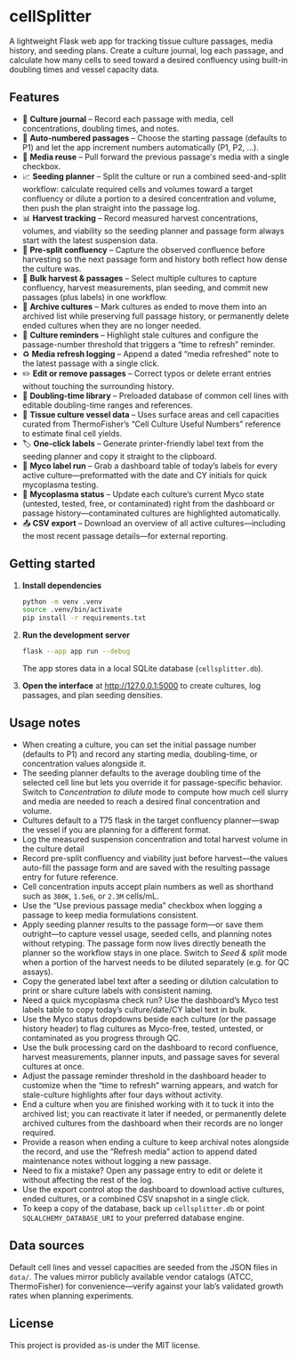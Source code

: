 # cellSplitter

A lightweight Flask web app for tracking tissue culture passages, media history, and
seeding plans. Create a culture journal, log each passage, and calculate how many cells to
seed toward a desired confluency using built-in doubling times and vessel capacity data.

## Features

- 📓 **Culture journal** – Record each passage with media, cell concentrations, doubling
  times, and notes.
- 🔁 **Auto-numbered passages** – Choose the starting passage (defaults to P1) and let the
  app increment numbers automatically (P1, P2, …).
- 🧪 **Media reuse** – Pull forward the previous passage's media with a single checkbox.
- 📈 **Seeding planner** – Split the culture or run a combined seed-and-split workflow:
  calculate required cells and volumes toward a target confluency or dilute a portion to a
  desired concentration and volume, then push the plan straight into the passage log.
- 📊 **Harvest tracking** – Record measured harvest concentrations, volumes, and
  viability so the seeding planner and passage form always start with the latest
  suspension data.
- 🌱 **Pre-split confluency** – Capture the observed confluence before harvesting so the
  next passage form and history both reflect how dense the culture was.
- 🧫 **Bulk harvest & passages** – Select multiple cultures to capture confluency,
  harvest measurements, plan seeding, and commit new passages (plus labels) in one
  workflow.
- 📁 **Archive cultures** – Mark cultures as ended to move them into an archived list
  while preserving full passage history, or permanently delete ended cultures when
  they are no longer needed.
- 🔔 **Culture reminders** – Highlight stale cultures and configure the passage-number
  threshold that triggers a “time to refresh” reminder.
- ♻️ **Media refresh logging** – Append a dated “media refreshed” note to the latest
  passage with a single click.
- ✏️ **Edit or remove passages** – Correct typos or delete errant entries without touching
  the surrounding history.
- 🧬 **Doubling-time library** – Preloaded database of common cell lines with editable
  doubling-time ranges and references.
- 🧮 **Tissue culture vessel data** – Uses surface areas and cell capacities curated from
  ThermoFisher’s “Cell Culture Useful Numbers” reference to estimate final cell yields.
- 🏷️ **One-click labels** – Generate printer-friendly label text from the seeding planner
  and copy it straight to the clipboard.
- 🧾 **Myco label run** – Grab a dashboard table of today’s labels for every active
  culture—preformatted with the date and CY initials for quick mycoplasma testing.
- 🧼 **Mycoplasma status** – Update each culture’s current Myco state (untested, tested,
  free, or contaminated) right from the dashboard or passage history—contaminated
  cultures are highlighted automatically.
- 📤 **CSV export** – Download an overview of all active cultures—including the most
  recent passage details—for external reporting.

## Getting started

1. **Install dependencies**

   ```bash
   python -m venv .venv
   source .venv/bin/activate
   pip install -r requirements.txt
   ```

2. **Run the development server**

   ```bash
   flask --app app run --debug
   ```

   The app stores data in a local SQLite database (`cellsplitter.db`).

3. **Open the interface** at <http://127.0.0.1:5000> to create cultures, log passages, and
   plan seeding densities.

## Usage notes

- When creating a culture, you can set the initial passage number (defaults to P1) and
  record any starting media, doubling-time, or concentration values alongside it.
- The seeding planner defaults to the average doubling time of the selected cell line but
  lets you override it for passage-specific behavior. Switch to *Concentration to dilute*
  mode to compute how much cell slurry and media are needed to reach a desired final
  concentration and volume.
- Cultures default to a T75 flask in the target confluency planner—swap the vessel if you
  are planning for a different format.
- Log the measured suspension concentration and total harvest volume in the culture detail
- Record pre-split confluency and viability just before harvest—the values auto-fill the
  passage form and are saved with the resulting passage entry for future reference.
- Cell concentration inputs accept plain numbers as well as shorthand such as `300K`,
  `1.5e6`, or `2.3M` cells/mL.
- Use the “Use previous passage media” checkbox when logging a passage to keep media
  formulations consistent.
- Apply seeding planner results to the passage form—or save them outright—to capture
  vessel usage, seeded cells, and planning notes without retyping. The passage form now
  lives directly beneath the planner so the workflow stays in one place. Switch to
  *Seed & split* mode when a portion of the harvest needs to be diluted separately
  (e.g. for QC assays).
- Copy the generated label text after a seeding or dilution calculation to print or share
  culture labels with consistent naming.
- Need a quick mycoplasma check run? Use the dashboard’s Myco test labels table to copy
  today’s culture/date/CY label text in bulk.
- Use the Myco status dropdowns beside each culture (or the passage history header) to
  flag cultures as Myco-free, tested, untested, or contaminated as you progress through
  QC.
- Use the bulk processing card on the dashboard to record confluence, harvest measurements,
  planner inputs, and passage saves for several cultures at once.
- Adjust the passage reminder threshold in the dashboard header to customize when the
  “time to refresh” warning appears, and watch for stale-culture highlights after four
  days without activity.
- End a culture when you are finished working with it to tuck it into the archived list;
  you can reactivate it later if needed, or permanently delete archived cultures from the
  dashboard when their records are no longer required.
- Provide a reason when ending a culture to keep archival notes alongside the record, and
  use the “Refresh media” action to append dated maintenance notes without logging a new
  passage.
- Need to fix a mistake? Open any passage entry to edit or delete it without affecting the
  rest of the log.
- Use the export control atop the dashboard to download active cultures, ended cultures,
  or a combined CSV snapshot in a single click.
- To keep a copy of the database, back up `cellsplitter.db` or point `SQLALCHEMY_DATABASE_URI`
  to your preferred database engine.

## Data sources

Default cell lines and vessel capacities are seeded from the JSON files in `data/`. The
values mirror publicly available vendor catalogs (ATCC, ThermoFisher) for convenience—verify
against your lab’s validated growth rates when planning experiments.

## License

This project is provided as-is under the MIT license.
